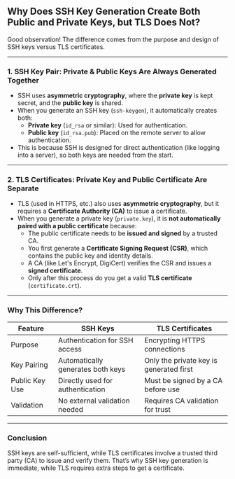 ## **Why Does SSH Key Generation Create Both Public and Private Keys, but TLS Does Not?**

Good observation! The difference comes from the purpose and design of SSH keys versus TLS certificates.

---

### **1. SSH Key Pair: Private & Public Keys Are Always Generated Together**
- SSH uses **asymmetric cryptography**, where the **private key** is kept secret, and the **public key** is shared.
- When you generate an SSH key (`ssh-keygen`), it automatically creates both:
  - **Private key** (`id_rsa` or similar): Used for authentication.
  - **Public key** (`id_rsa.pub`): Placed on the remote server to allow authentication.
- This is because SSH is designed for direct authentication (like logging into a server), so both keys are needed from the start.

---

### **2. TLS Certificates: Private Key and Public Certificate Are Separate**
- TLS (used in HTTPS, etc.) also uses **asymmetric cryptography**, but it requires a **Certificate Authority (CA)** to issue a certificate.
- When you generate a private key (`private.key`), it is **not automatically paired with a public certificate** because:
  - The public certificate needs to be **issued and signed** by a trusted CA.
  - You first generate a **Certificate Signing Request (CSR)**, which contains the public key and identity details.
  - A CA (like Let's Encrypt, DigiCert) verifies the CSR and issues a **signed certificate**.
  - Only after this process do you get a valid **TLS certificate** (`certificate.crt`).

---

### **Why This Difference?**

| Feature          | SSH Keys                                      | TLS Certificates                             |
|-----------------|---------------------------------------------|---------------------------------------------|
| Purpose         | Authentication for SSH access              | Encrypting HTTPS connections               |
| Key Pairing     | Automatically generates both keys         | Only the private key is generated first    |
| Public Key Use  | Directly used for authentication          | Must be signed by a CA before use         |
| Validation      | No external validation needed             | Requires CA validation for trust          |

---

### **Conclusion**  
SSH keys are self-sufficient, while TLS certificates involve a trusted third party (CA) to issue and verify them. That’s why SSH key generation is immediate, while TLS requires extra steps to get a certificate.
